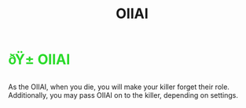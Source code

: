 ﻿---
lang: en-US
title: OIIAI
prev: Gravestone
next: Paranoia
---
# <font color=#2bdb2b>ðŸ± <b>OIIAI</b></font> <Badge text="Mixed" type="tip" vertical="middle"/>

As the OIIAI, when you die, you will make your killer forget their role.<br>
Additionally, you may pass OIIAI on to the killer, depending on settings.